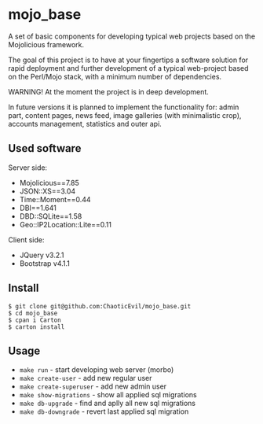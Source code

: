 # mojo_base

A set of basic components for developing typical web projects based on the Mojolicious framework.

The goal of this project is to have at your fingertips a software solution for rapid deployment and further development of a typical web-project based on the Perl/Mojo stack, with a minimum number of dependencies.

WARNING! At the moment the project is in deep development.

In future versions it is planned to implement the functionality for: admin part, content pages, news feed, image galleries (with minimalistic crop), accounts management, statistics and outer api.

## Used software

Server side:
* Mojolicious==7.85
* JSON::XS==3.04
* Time::Moment==0.44
* DBI==1.641
* DBD::SQLite==1.58
* Geo::IP2Location::Lite==0.11

Client side:
* JQuery v3.2.1
* Bootstrap v4.1.1

## Install

```shell
$ git clone git@github.com:ChaoticEvil/mojo_base.git
$ cd mojo_base
$ cpan i Carton
$ carton install
```

## Usage

- `make run` - start developing web server (morbo)
- `make create-user` - add new regular user
- `make create-superuser` - add new admin user
- `make show-migrations` - show all applied sql migrations
- `make db-upgrade` - find and aplly all new sql migrations
- `make db-downgrade` - revert last applied sql migration
